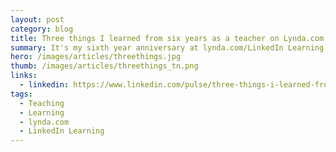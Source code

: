 ```yaml
---
layout: post
category: blog
title: Three things I learned from six years as a teacher on Lynda.com
summary: It's my sixth year anniversary at lynda.com/LinkedIn Learning and milestones come with some reflection, so I wanted to share with you some of the things I've learned over the years. Although these are specific to my experience, I think you'll be able to relate to these and maybe share something you've learned from your own.
hero: /images/articles/threethings.jpg
thumb: /images/articles/threethings_tn.png
links:
  - linkedin: https://www.linkedin.com/pulse/three-things-i-learned-from-six-years-teacher-ray-villalobos
tags:
  - Teaching
  - Learning
  - lynda.com
  - LinkedIn Learning
---
```

